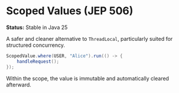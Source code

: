 # Scoped Values (JEP 506)
**Status:** Stable in Java 25

A safer and cleaner alternative to `ThreadLocal`, particularly suited for structured concurrency.

```java
ScopedValue.where(USER, "Alice").run(() -> {
    handleRequest();
});
```
Within the scope, the value is immutable and automatically cleared afterward.